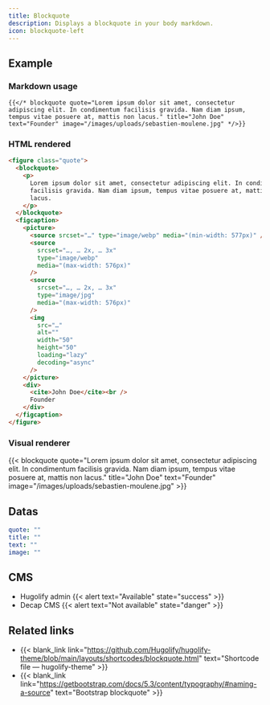 ```yaml
---
title: Blockquote
description: Displays a blockquote in your body markdown.
icon: blockquote-left
---
```


## Example

### Markdown usage

```go-html-template
{{</* blockquote quote="Lorem ipsum dolor sit amet, consectetur adipiscing elit. In condimentum facilisis gravida. Nam diam ipsum, tempus vitae posuere at, mattis non lacus." title="John Doe" text="Founder" image="/images/uploads/sebastien-moulene.jpg" */>}}
```

### HTML rendered

```html
<figure class="quote">
  <blockquote>
    <p>
      Lorem ipsum dolor sit amet, consectetur adipiscing elit. In condimentum
      facilisis gravida. Nam diam ipsum, tempus vitae posuere at, mattis non
      lacus.
    </p>
  </blockquote>
  <figcaption>
    <picture>
      <source srcset="…" type="image/webp" media="(min-width: 577px)" />
      <source
        srcset="…, … 2x, … 3x"
        type="image/webp"
        media="(max-width: 576px)"
      />
      <source
        srcset="…, … 2x, … 3x"
        type="image/jpg"
        media="(max-width: 576px)"
      />
      <img
        src="…"
        alt=""
        width="50"
        height="50"
        loading="lazy"
        decoding="async"
      />
    </picture>
    <div>
      <cite>John Doe</cite><br />
      Founder
    </div>
  </figcaption>
</figure>
```

### Visual renderer

{{< blockquote quote="Lorem ipsum dolor sit amet, consectetur adipiscing elit. In condimentum facilisis gravida. Nam diam ipsum, tempus vitae posuere at, mattis non lacus." title="John Doe" text="Founder" image="/images/uploads/sebastien-moulene.jpg" >}}

## Datas

```yml
quote: ""
title: ""
text: ""
image: ""
```

## CMS

- Hugolify admin {{< alert text="Available" state="success" >}}
- Decap CMS {{< alert text="Not available" state="danger" >}}

## Related links

- {{< blank_link link="https://github.com/Hugolify/hugolify-theme/blob/main/layouts/shortcodes/blockquote.html" text="Shortcode file — hugolify-theme" >}}
- {{< blank_link link="https://getbootstrap.com/docs/5.3/content/typography/#naming-a-source" text="Bootstrap blockquote" >}}
